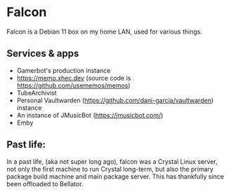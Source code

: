 # Falcon
Falcon is a Debian 11 box on my home LAN, used for various things.

## Services & apps
* Gamerbot's production instance
* https://memo.xhec.dev (source code is https://github.com/usememos/memos)
* TubeArchivist
* Personal Vaultwarden (https://github.com/dani-garcia/vaultwarden) instance
* An instance of JMusicBot (https://jmusicbot.com/)
* Emby

## Past life:
In a past life, (aka not super long ago), falcon was a Crystal Linux server, not only the first machine to run Crystal long-term, but also the primary package build machine and main package server. This has thankfully since been offloaded to Bellator.

